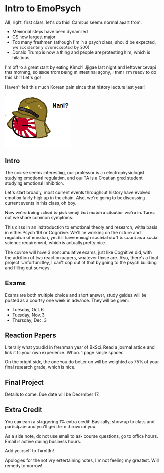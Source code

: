 # Intro to EmoPsych

All, right, first class, let's do this! Campus seems normal apart from:

* Memorial steps have been dynamited
* CS now largest major
* Too many freshmen (athough I'm in a psych class, should be expected, we accidentally overaccepted by 200)
* Donald Trump is now a thing and people are protesting him, which is hilarious

I'm off to a great start by eating Kimchi Jjigae last night and leftover ćevapi this morning, so aside from being in intestinal agony, I think I'm ready to do this shit! Let's go!

Haven't felt this much Korean pain since that history lecture last year!

![](../res/Japanball.png)

## Intro

The course seems interesting, our professor is an electrophysiologist studying emotional regulation, and our TA is a Croatian grad student studying emotional inhibition.

Let's start broadly, most current events throughout history have evolved emotion fairly high up in the chain. Also, we're going to be discussing current events in this class, oh boy.

Now we're being asked to pick emoji that match a situation we're in. Turns out we share common symptoms.

This class in an indtroduction to emotional theory and research, witha basis in either Psych 101 or Cognitive. We'll be working on the nature and regulation of emotion, yet it'll have enough societal stuff to count as a social science requirement, which is actually pretty nice.

The course will have 3 noncumulative exams, just like Cognitive did, with the addition of two reaction papers, whatever those are. Also, there's a final project. Unfortunatley, I can't cop out of that by going to the psych building and filling out surveys.

## Exams

Exams are both multiple choice and short answer, study guides will be posted as a courtey one week in advance. They will be given:

* Tuesday, Oct. 6
* Tuesday, Nov. 3
* Thursday, Dec. 3

## Reaction Papers

Literally what you did in freshman year of BxSci. Read a journal article and link it to your own experience. Whoo. 1 page single spaced.

On the bright side, the one you do better on will be weighted as 75% of your final research grade, which is nice.

## Final Project

Details to come. Due date will be December 17.

## Extra Credit

You can earn a staggering 1% extra credit! Basically, show up to class and participate and you'll get them thrown at you.

As a side note, do not use email to ask course questions, go to office hours. Email is active during business hours.

Add yourself to TurnItIn!

Apologies for the not vry entertaining notes, I'm not feeling my greatest. Will remedy tomorrow!
